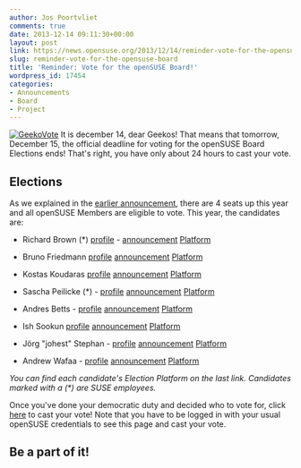 ```yaml
---
author: Jos Poortvliet
comments: true
date: 2013-12-14 09:11:30+00:00
layout: post
link: https://news.opensuse.org/2013/12/14/reminder-vote-for-the-opensuse-board/
slug: reminder-vote-for-the-opensuse-board
title: 'Reminder: Vote for the openSUSE Board!'
wordpress_id: 17454
categories:
- Announcements
- Board
- Project
---
```


[![GeekoVote](//news.opensuse.org/wp-content/uploads/2012/11/GeekoVote.png)](//news.opensuse.org/wp-content/uploads/2012/11/GeekoVote.png)
It is december 14, dear Geekos! That means that tomorrow, December 15, the official deadline for voting for the openSUSE Board Elections ends! That's right, you have only about 24 hours to cast your vote.


## Elections


As we explained in the [earlier announcement](//news.opensuse.org/?p=17293), there are 4 seats up this year and all openSUSE Members are eligible to vote. This year, the candidates are:



	
  * Richard Brown (*) [profile](https://connect.opensuse.org/pg/profile/rbrownccb) - [announcement](//lists.opensuse.org/opensuse-project/2013-11/msg00032.html) [Platform](https://en.opensuse.org/openSUSE:Board_election_2013_platform_rbrownccb)

	
  * Bruno Friedmann [profile](https://connect.opensuse.org/pg/profile/bruno_friedmann) [announcement](//lists.opensuse.org/opensuse-project/2013-11/msg00040.html) [Platform](https://en.opensuse.org/openSUSE:Board_election_platform_2013_tigerfoot)

	
  * Kostas Koudaras [profile](https://connect.opensuse.org/pg/profile/warlordfff) [announcement](//lists.opensuse.org/opensuse-project/2013-11/msg00039.html) [Platform](https://en.opensuse.org/openSUSE:Board_election_2013_platform_warlordfff)

	
  * Sascha Peilicke (*) - [profile](https://connect.opensuse.org/pg/profile/saschpe) [announcement](//lists.opensuse.org/opensuse-project/2013-11/msg00030.html) [Platform](https://en.opensuse.org/openSUSE:Board_election_2013_platform_saschpe)

	
  * Andres Betts - [profile](https://connect.opensuse.org/pg/profile/anditosan) [announcement](//lists.opensuse.org/opensuse-project/2013-11/msg00018.html) [Platform](https://en.opensuse.org/openSUSE:Board_election_2013_platform_anditosan)

	
  * Ish Sookun [profile](https://connect.opensuse.org/pg/profile/ishwon) [announcement](//lists.opensuse.org/opensuse-project/2013-11/msg00036.html) [Platform](https://en.opensuse.org/openSUSE:Board_election_2013_platform_ishwon)

	
  * Jörg "johest" Stephan - [profile](https://connect.opensuse.org/pg/profile/johest) [announcement](//lists.opensuse.org/opensuse-project/2013-11/msg00017.html) [Platform](https://en.opensuse.org/openSUSE:Board_election_2013_platform_johest)

	
  * Andrew Wafaa - [profile](https://connect.opensuse.org/pg/profile/funkypenguin) [announcement](//lists.opensuse.org/opensuse-project/2013-11/msg00010.html) [Platform](https://en.opensuse.org/openSUSE:Board_election_2013_platform_funkypenguin)


_You can find each candidate's Election Platform on the last link. Candidates marked with a (*) are SUSE employees._

Once you've done your democratic duty and decided who to vote for, click [here](https://connect.opensuse.org/pg/polls/read/digitaltomm/43818/opensuse-board-election-2013) to cast your vote! Note that you have to be logged in with your usual openSUSE credentials to see this page and cast your vote.




## Be a part of it!
